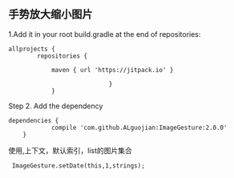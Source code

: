 ## 手势放大缩小图片



1.Add it in your root build.gradle at the end of repositories:

```
allprojects {
        repositories {

            maven { url 'https://jitpack.io' }

                            }
            }
```

Step 2. Add the dependency
```
dependencies {
            compile 'com.github.ALguojian:ImageGesture:2.0.0'
	}
```


使用,上下文，默认索引，list的图片集合

```
 ImageGesture.setDate(this,1,strings);
```